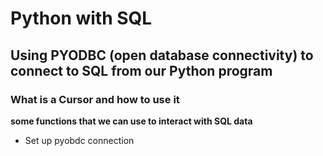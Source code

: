 # Python with SQL
## Using PYODBC (open database connectivity) to connect to SQL from our Python program
### What is a Cursor and how to use it
**some functions that we can use to interact with SQL data**

- Set up pyobdc connection